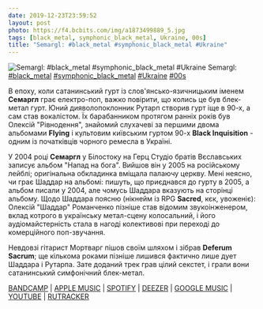 ```yaml
---
date: 2019-12-23T23:59:52
layout: post
photo: https://f4.bcbits.com/img/a1873499889_5.jpg
tags: [black_metal, symphonic_black_metal, Ukraine, 00s]
title: "Semargl: #black_metal #symphonic_black_metal #Ukraine"
---
```

![Semargl: #black_metal #symphonic_black_metal #Ukraine](https://f4.bcbits.com/img/a1873499889_5.jpg)
Semargl: [#black_metal](/tags/#black_metal) [#symphonic_black_metal](/tags/#symphonic_black_metal) [#Ukraine](/tags/#Ukraine) [#00s](/tags/#00s) 

В епоху, коли сатанинський гурт із слов&#39;янсько-язичницьким іменем **Семаргл** грає електро-поп, важко повірити, що колись це був блек-метал гурт. Юний дияволопоклонник Рутарп створив гурт іще в 90-х, а сам став вокалістом. Їх барабанником протягом ранніх років був Олексій &quot;Рівнодення&quot;, знайомий слухачеві за першими двома альбомами **Flying** і культовим київським гуртом 90-х **Black Inquisition** - одним із початківців чорного ремесла в Україні.

У 2004 році **Семаргл** у Білостоку на Герц Студіо братів Вєславських записує альбом &quot;Напад на бога&quot;. Вийшов він у 2005 на російському лейблі; оригінальна обкладинка вміщала палаючу церкву. Мені неясно, чи грає Шаддар на альбомі: пишуть, що приєднався до гурту в 2005, а альбом писали у 2004, але чомусь Шаддара вказують на сторінці альбому. Щодо Шаддара поясню (нікнейм із RPG __Sacred__, кєк, увоженіє): Олексій &quot;Шаддар&quot; Романченко пізніше став відомим звукоінженером, вклад котрого в українську метал-сцену колосальний, і його аудіомайстерність стала в нагоді колективові при переході до комерційного поп-звучання.

Невдовзі гітарист Мортварг пішов своїм шляхом і зібрав **Deferum Sacrum**; ще кількома роками пізніше лишився фактично лише дует Шаддара і Рутарпа. Зате доданий трек грав цілий секстет, і грали вони сатанинський симфонічний блек-метал.

[BANDCAMP](https://deathgasmrecords.bandcamp.com/album/attack-on-god) \| [APPLE MUSIC](https://music.apple.com/gb/album/attack-on-god/287908308) \| [SPOTIFY](https://open.spotify.com/album/1L2eh8ZhBdO805nlVGS1Ph) \| [DEEZER](https://www.deezer.com/album/6203166?utm_source=deezer&amp;utm_content=album-6203166&amp;utm_term=1601611822_1577138277&amp;utm_medium=web) \| [GOOGLE MUSIC](https://play.google.com/music/m/Bo7tjp5yjmq2w7penvl4davak2a?t=Attack_on_God_-_Semargl) \| [YOUTUBE](https://www.youtube.com/playlist?list=OLAK5uy_kGomlzdtRl22IORI93HUyGAmsASbhuUJs) \| [RUTRACKER](https://rutracker.org/forum/viewtopic.php?t=4898769)